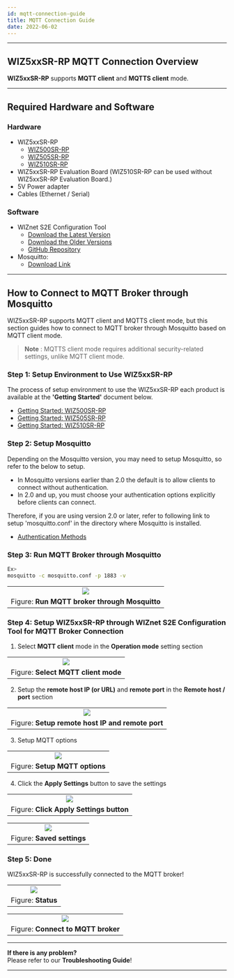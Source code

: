 ```yaml
---
id: mqtt-connection-guide
title: MQTT Connection Guide
date: 2022-06-02
---
```




-----



## WIZ5xxSR-RP MQTT Connection Overview

**WIZ5xxSR-RP** supports **MQTT client** and **MQTTS client** mode.



-----



## Required Hardware and Software



### Hardware

  - WIZ5xxSR-RP
    - [WIZ500SR-RP](./WIZ500SR-RP/overview_en.md)
    - [WIZ505SR-RP](./WIZ505SR-RP/overview_en.md)
    - [WIZ510SR-RP](./WIZ510SR-RP/overview_en.md)
  - WIZ5xxSR-RP Evaluation Board (WIZ510SR-RP can be used without WIZ5xxSR-RP Evaluation Board.)
  - 5V Power adapter
  - Cables (Ethernet / Serial)



### Software

  - WIZnet S2E Configuration Tool
	- [Download the Latest Version](https://github.com/Wiznet/WIZnet-S2E-Tool-GUI/releases/tag/V1.4.2)
    - [Download the Older Versions](https://github.com/Wiznet/WIZnet-S2E-Tool-GUI/releases)
    - [GitHub Repository](https://github.com/Wiznet/WIZnet-S2E-Tool-GUI)
  - Mosquitto:
	- [Download Link](https://mosquitto.org/download/)



-----



## How to Connect to MQTT Broker through Mosquitto

WIZ5xxSR-RP supports MQTT client and MQTTS client mode, but this section guides how to connect to MQTT broker through Mosquitto based on MQTT client mode.

> **Note** : MQTTS client mode requires additional security-related settings, unlike MQTT client mode.



### Step 1: Setup Environment to Use WIZ5xxSR-RP

The process of setup environment to use the WIZ5xxSR-RP each product is available at the **'Getting Started'** document below.

  - [Getting Started: WIZ500SR-RP](./WIZ500SR-RP/getting-started_en.md)
  - [Getting Started: WIZ505SR-RP](./WIZ505SR-RP/getting-started_en.md)
  - [Getting Started: WIZ510SR-RP](./WIZ510SR-RP/getting-started_en.md)



### Step 2: Setup Mosquitto

Depending on the Mosquitto version, you may need to setup Mosquitto, so refer to the below to setup.

  - In Mosquitto versions earlier than 2.0 the default is to allow clients to connect without authentication.
  - In 2.0 and up, you must choose your authentication options explicitly before clients can connect.

Therefore, if you are using version 2.0 or later, refer to following link to setup 'mosquitto.conf' in the directory where Mosquitto is installed.

  - [Authentication Methods](https://mosquitto.org/documentation/authentication-methods/)



### Step 3: Run MQTT Broker through Mosquitto

```bash
Ex>
mosquitto -c mosquitto.conf -p 1883 -v
```

|                                                                                                       |
| :---------------------------------------------------------------------------------------------------: |
| ![](/img/products/s2e_module/wiz5xxsr-rp/mqtt_connection_guide/run_mqtt_broker_through_mosquitto.png) |
| Figure: **Run MQTT broker through Mosquitto**                                                         |



### Step 4: Setup WIZ5xxSR-RP through WIZnet S2E Configuration Tool for MQTT Broker Connection

1. Select **MQTT client** mode in the **Operation mode** setting section

|                                                                                             |
| :-----------------------------------------------------------------------------------------: |
| ![](/img/products/s2e_module/wiz5xxsr-rp/mqtt_connection_guide/select_mqtt_client_mode.png) |
| Figure: **Select MQTT client mode**                                                         |

2. Setup the **remote host IP (or URL)** and **remote port** in the **Remote host / port** section

|                                                                                                          |
| :------------------------------------------------------------------------------------------------------: |
| ![](/img/products/s2e_module/wiz5xxsr-rp/mqtt_connection_guide/setup_remote_host_ip_and_remote_port.png) |
| Figure: **Setup remote host IP and remote port**                                                         |

3. Setup MQTT options

|                                                                                        |
| :------------------------------------------------------------------------------------: |
| ![](/img/products/s2e_module/wiz5xxsr-rp/mqtt_connection_guide/setup_mqtt_options.png) |
| Figure: **Setup MQTT options**                                                         |

4. Click the **Apply Settings** button to save the settings

|                                                                                                 |
| :---------------------------------------------------------------------------------------------: |
| ![](/img/products/s2e_module/wiz5xxsr-rp/mqtt_connection_guide/click_apply_settings_button.png) |
| Figure: **Click Apply Settings button**                                                         |

|                                                                                    |
| :--------------------------------------------------------------------------------: |
| ![](/img/products/s2e_module/wiz5xxsr-rp/mqtt_connection_guide/saved_settings.png) |
| Figure: **Saved settings**                                                         |



### Step 5: Done

WIZ5xxSR-RP is successfully connected to the MQTT broker!

|                                                                            |
| :------------------------------------------------------------------------: |
| ![](/img/products/s2e_module/wiz5xxsr-rp/mqtt_connection_guide/status.png) |
| Figure: **Status**                                                         |

|                                                                                            |
| :----------------------------------------------------------------------------------------: |
| ![](/img/products/s2e_module/wiz5xxsr-rp/mqtt_connection_guide/connect_to_mqtt_broker.png) |
| Figure: **Connect to MQTT broker**                                                         |



-----



**If there is any problem?**  
Please refer to our **Troubleshooting Guide**!



-----
